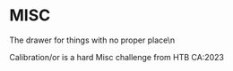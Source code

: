 # MISC
The drawer for things with no proper place\n

Calibration/or is a hard Misc challenge from HTB CA:2023
